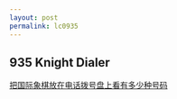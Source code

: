 ```yaml
---
layout: post
permalink: lc0935 
---
```


## 935 Knight Dialer

[把国际象棋放在电话拨号盘上看有多少种号码](https://leetcode-cn.com/problems/knight-dialer/solution/qi-shi-bo-hao-qi-by-leetcode/)